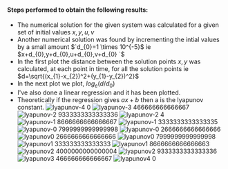 #### Steps performed to obtain the following results:
- The numerical solution for the given system was calculated for a given set of initial values $`x,y,u,v`$
- Another numerical solution was found by incrementing the intial values by a small amount $`d_{0}=1 \times 10^{-5}$ ie $x+d_{0},y+d_{0},u+d_{0},v+d_{0} `$
- In the first plot the distance between the solution points $`x,y`$ was calculated, at each point in time, for all the solution points ie $`d=\sqrt{(x_{1}-x_{2})^2+(y_{1}-y_{2})^2}`$
- In the next plot we plot, $`log_{e}(d/d_{0})`$
- I've also done a linear regression and it has been plotted.
- Theoretically if the regression gives $ax+b$ then a is the lyapunov constant.
![lyapunov-4 0](https://user-images.githubusercontent.com/29148711/123992355-2e295480-d9e9-11eb-9833-08af001c28a4.png)
![lyapunov-3 466666666666667](https://user-images.githubusercontent.com/29148711/123992384-32557200-d9e9-11eb-8bb7-d878b696996e.png)
![lyapunov-2 9333333333333336](https://user-images.githubusercontent.com/29148711/123992405-371a2600-d9e9-11eb-994f-2e9b81756633.png)
![lyapunov-2 4](https://user-images.githubusercontent.com/29148711/123992465-4305e800-d9e9-11eb-99be-b47d723ac445.png)
![lyapunov-1 8666666666666667](https://user-images.githubusercontent.com/29148711/123992475-46996f00-d9e9-11eb-9d52-ef3636f06494.png)
![lyapunov-1 3333333333333335](https://user-images.githubusercontent.com/29148711/123992484-48fbc900-d9e9-11eb-8bbb-a136449b99c0.png)
![lyapunov-0 7999999999999998](https://user-images.githubusercontent.com/29148711/123992517-5022d700-d9e9-11eb-9931-d56b3eed8200.png)
![lyapunov-0 2666666666666666](https://user-images.githubusercontent.com/29148711/123992533-531dc780-d9e9-11eb-91a3-66d4c1947171.png)
![lyapunov0 2666666666666666](https://user-images.githubusercontent.com/29148711/123992587-5fa22000-d9e9-11eb-82c7-c02c444a53a5.png)
![lyapunov0 7999999999999998](https://user-images.githubusercontent.com/29148711/123992629-6a5cb500-d9e9-11eb-873d-79f0926d8f14.png)
![lyapunov1 333333333333333](https://user-images.githubusercontent.com/29148711/123992677-73e61d00-d9e9-11eb-906a-4cf37c3f5bfc.png)
![lyapunov1 8666666666666663](https://user-images.githubusercontent.com/29148711/123992833-9415dc00-d9e9-11eb-8da8-0292a3ca920f.png)
![lyapunov2 4000000000000004](https://user-images.githubusercontent.com/29148711/123992877-9c6e1700-d9e9-11eb-955b-300bc09aeb57.png)
![lyapunov2 9333333333333336](https://user-images.githubusercontent.com/29148711/123992914-a3952500-d9e9-11eb-8e24-d544a41c7fee.png)
![lyapunov3 466666666666667](https://user-images.githubusercontent.com/29148711/123993269-eb1bb100-d9e9-11eb-8aa4-75cc708f158b.png)
![lyapunov4 0](https://user-images.githubusercontent.com/29148711/123993307-f1119200-d9e9-11eb-992a-000698525339.png)
